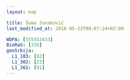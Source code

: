 ```yaml
---
layout: map

title: Šuma Junaković
last_modified_at: 2018-05-23T08:07:24+02:00

WDPA: [555552433]
BioRaS: [339]
geoSrbija:
  L1_183: [82]
  L1_302: [23]
  L1_362: [91]
---
```

